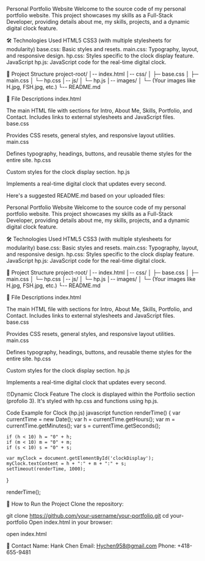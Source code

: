 Personal Portfolio Website
Welcome to the source code of my personal portfolio website. This project showcases my skills as a Full-Stack Developer, providing details about me, my skills, projects, and a dynamic digital clock feature.

🛠️ Technologies Used
HTML5
CSS3 (with multiple stylesheets for modularity)
base.css: Basic styles and resets.
main.css: Typography, layout, and responsive design.
hp.css: Styles specific to the clock display feature.
JavaScript
hp.js: JavaScript code for the real-time digital clock.

📂 Project Structure
project-root/
│-- index.html
│-- css/
│   ├─ base.css
│   ├─ main.css
│   └─ hp.css
│-- js/
│   └─ hp.js
│-- images/
│   └─ (Your images like H.jpg, FSH.jpg, etc.)
└-- README.md

📝 File Descriptions
index.html

The main HTML file with sections for Intro, About Me, Skills, Portfolio, and Contact.
Includes links to external stylesheets and JavaScript files.
base.css

Provides CSS resets, general styles, and responsive layout utilities.
main.css

Defines typography, headings, buttons, and reusable theme styles for the entire site.
hp.css

Custom styles for the clock display section.
hp.js

Implements a real-time digital clock that updates every second.


Here's a suggested README.md based on your uploaded files:

Personal Portfolio Website
Welcome to the source code of my personal portfolio website. This project showcases my skills as a Full-Stack Developer, providing details about me, my skills, projects, and a dynamic digital clock feature.

🛠️ Technologies Used
HTML5
CSS3 (with multiple stylesheets for modularity)
base.css: Basic styles and resets.
main.css: Typography, layout, and responsive design.
hp.css: Styles specific to the clock display feature.
JavaScript
hp.js: JavaScript code for the real-time digital clock.

📂 Project Structure
project-root/
│-- index.html
│-- css/
│   ├─ base.css
│   ├─ main.css
│   └─ hp.css
│-- js/
│   └─ hp.js
│-- images/
│   └─ (Your images like H.jpg, FSH.jpg, etc.)
└-- README.md

📝 File Descriptions
index.html

The main HTML file with sections for Intro, About Me, Skills, Portfolio, and Contact.
Includes links to external stylesheets and JavaScript files.
base.css

Provides CSS resets, general styles, and responsive layout utilities.
main.css

Defines typography, headings, buttons, and reusable theme styles for the entire site.
hp.css

Custom styles for the clock display section.
hp.js

Implements a real-time digital clock that updates every second.


⏰Dynamic Clock Feature
The clock is displayed within the Portfolio section (profolio 3). It's styled with hp.css and functions using hp.js.

Code Example for Clock (hp.js)
javascript
function renderTime() {
    var currentTime = new Date();
    var h = currentTime.getHours();
    var m = currentTime.getMinutes();
    var s = currentTime.getSeconds();

    if (h < 10) h = "0" + h;
    if (m < 10) m = "0" + m;
    if (s < 10) s = "0" + s;

    var myClock = document.getElementById('clockDisplay');
    myClock.textContent = h + ":" + m + ":" + s;
    setTimeout(renderTime, 1000);
}

renderTime();

🚀 How to Run the Project
Clone the repository:

git clone https://github.com/your-username/your-portfolio.git
cd your-portfolio
Open index.html in your browser:

open index.html


📧 Contact
Name: Hank Chen
Email: Hychen958@gmail.com
Phone: +418-655-9481
